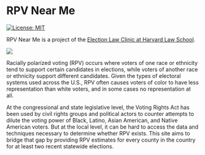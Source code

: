 
<!-- README.md is generated from README.Rmd. Please edit that file -->

# RPV Near Me

<!-- badges: start -->

[![License:
MIT](https://img.shields.io/badge/Software%20License-MIT-blue.svg)](https://opensource.org/licenses/MIT)
<!-- badges: end -->

RPV Near Me is a project of the [Election Law Clinic at Harvard Law
School](https://www.hlselectionlaw.org/).

![](https://www.rpvnearme.org/elc.png)

Racially polarized voting (RPV) occurs where voters of one race or
ethnicity tend to support certain candidates in elections, while voters
of another race or ethnicity support different candidates. Given the
types of electoral systems used across the U.S., RPV often causes voters
of color to have less representation than white voters, and in some
cases no representation at all.

At the congressional and state legislative level, the Voting Rights Act
has been used by civil rights groups and political actors to counter
attempts to dilute the voting power of Black, Latino, Asian American,
and Native American voters. But at the local level, it can be hard to
access the data and techniques necessary to determine whether RPV
exists. This site aims to bridge that gap by providing RPV estimates for
every county in the country for at least two recent statewide elections.

